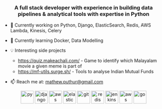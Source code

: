 <h3 align="center"> A full stack developer with experience in building data pipelines & analytical tools with expertise in Python</h3>

- 🔭 Currently working on Python, Django, ElasticSearch, Redis, AWS Lambda, Kinesis, Celery
- 🌱 Currently learning Docker, Data Modelling
- 💡 Interesting side projects
  - https://quiz.makeachali.com/ - Game to identify which Malayalam movie a given meme is part of
  - https://mf-utils.surge.sh/ - Tools to analyse Indian Mutual Funds
  
- 📫 Reach me at: mathew.puthur@gmail.com


<p align="center">
  
<img src="https://www.vectorlogo.zone/logos/python/python-icon.svg" alt="py" width="40" height="40"/>
<img src="https://www.vectorlogo.zone/logos/djangoproject/djangoproject-icon.svg" alt="django" width="40" height="40"/>
<img src="https://www.vectorlogo.zone/logos/amazon_aws/amazon_aws-icon.svg" alt="aws" width="40" height="40"/>
<img src="https://www.vectorlogo.zone/logos/elastic/elastic-icon.svg" alt="elastic" width="40" height="40"/>
<img src="https://www.vectorlogo.zone/logos/git-scm/git-scm-icon.svg" alt="git" width="40" height="40"/>
<img src="https://www.vectorlogo.zone/logos/redis/redis-icon.svg" alt="redis" width="40" height="40"/>
<img src="https://www.vectorlogo.zone/logos/jenkins/jenkins-icon.svg" alt="jenkins" width="40" height="40"/>
<img src="https://www.vectorlogo.zone/logos/javascript/javascript-icon.svg" alt="aws" width="40" height="40"/>
<img src="https://www.vectorlogo.zone/logos/golang/golang-icon.svg" alt="go" width="40" height="40"/>
</p>





<!--**MathewDominic/MathewDominic** is a ✨ _special_ ✨ repository because its `README.md` (this file) appears on your GitHub profile.

-->

